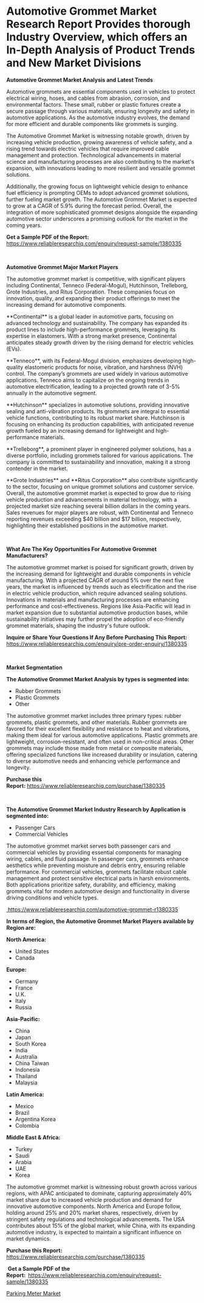 <p><h1>Automotive Grommet Market Research Report Provides thorough Industry Overview, which offers an In-Depth Analysis of Product Trends and New Market Divisions</h1></p><p><strong>Automotive Grommet Market Analysis and Latest Trends</strong></p>
<p><p>Automotive grommets are essential components used in vehicles to protect electrical wiring, hoses, and cables from abrasion, corrosion, and environmental factors. These small, rubber or plastic fixtures create a secure passage through various materials, ensuring longevity and safety in automotive applications. As the automotive industry evolves, the demand for more efficient and durable components like grommets is surging.</p><p>The Automotive Grommet Market is witnessing notable growth, driven by increasing vehicle production, growing awareness of vehicle safety, and a rising trend towards electric vehicles that require improved cable management and protection. Technological advancements in material science and manufacturing processes are also contributing to the market's expansion, with innovations leading to more resilient and versatile grommet solutions.</p><p>Additionally, the growing focus on lightweight vehicle design to enhance fuel efficiency is prompting OEMs to adopt advanced grommet solutions, further fueling market growth. The Automotive Grommet Market is expected to grow at a CAGR of 5.9% during the forecast period. Overall, the integration of more sophisticated grommet designs alongside the expanding automotive sector underscores a promising outlook for the market in the coming years.</p></p>
<p><strong>Get a Sample PDF of the Report:&nbsp;</strong> <a href="https://www.reliableresearchiq.com/enquiry/request-sample/1380335?utm_campaign=3505&utm_medium=2&utm_source=Github&utm_content=ia&utm_term=30032025&utm_id=automotive-grommet">https://www.reliableresearchiq.com/enquiry/request-sample/1380335</a></p>
<p>&nbsp;</p>
<p><strong>Automotive Grommet Major Market Players</strong></p>
<p><p>The automotive grommet market is competitive, with significant players including Continental, Tenneco (Federal-Mogul), Hutchinson, Trelleborg, Grote Industries, and Ritus Corporation. These companies focus on innovation, quality, and expanding their product offerings to meet the increasing demand for automotive components.</p><p>**Continental** is a global leader in automotive parts, focusing on advanced technology and sustainability. The company has expanded its product lines to include high-performance grommets, leveraging its expertise in elastomers. With a strong market presence, Continental anticipates steady growth driven by the rising demand for electric vehicles (EVs).</p><p>**Tenneco**, with its Federal-Mogul division, emphasizes developing high-quality elastomeric products for noise, vibration, and harshness (NVH) control. The company’s grommets are used widely in various automotive applications. Tenneco aims to capitalize on the ongoing trends in automotive electrification, leading to a projected growth rate of 3-5% annually in the automotive segment.</p><p>**Hutchinson** specializes in automotive solutions, providing innovative sealing and anti-vibration products. Its grommets are integral to essential vehicle functions, contributing to its robust market share. Hutchinson is focusing on enhancing its production capabilities, with anticipated revenue growth fueled by an increasing demand for lightweight and high-performance materials.</p><p>**Trelleborg**, a prominent player in engineered polymer solutions, has a diverse portfolio, including grommets tailored for various applications. The company is committed to sustainability and innovation, making it a strong contender in the market.</p><p>**Grote Industries** and **Ritus Corporation** also contribute significantly to the sector, focusing on unique grommet solutions and customer service. Overall, the automotive grommet market is expected to grow due to rising vehicle production and advancements in material technology, with a projected market size reaching several billion dollars in the coming years. Sales revenues for major players are robust, with Continental and Tenneco reporting revenues exceeding $40 billion and $17 billion, respectively, highlighting their established positions in the automotive market.</p></p>
<p>&nbsp;</p>
<p><strong>What Are The Key Opportunities For Automotive Grommet Manufacturers?</strong></p>
<p><p>The automotive grommet market is poised for significant growth, driven by the increasing demand for lightweight and durable components in vehicle manufacturing. With a projected CAGR of around 5% over the next five years, the market is influenced by trends such as electrification and the rise in electric vehicle production, which require advanced sealing solutions. Innovations in materials and manufacturing processes are enhancing performance and cost-effectiveness. Regions like Asia-Pacific will lead in market expansion due to substantial automotive production bases, while sustainability initiatives may further propel the adoption of eco-friendly grommet materials, shaping the industry's future outlook.</p></p>
<p><strong>Inquire or Share Your Questions If Any Before Purchasing This Report:</strong> <a href="https://www.reliableresearchiq.com/enquiry/pre-order-enquiry/1380335?utm_campaign=3505&utm_medium=2&utm_source=Github&utm_content=ia&utm_term=30032025&utm_id=automotive-grommet">https://www.reliableresearchiq.com/enquiry/pre-order-enquiry/1380335</a></p>
<p>&nbsp;</p>
<p><strong>Market Segmentation</strong></p>
<p><strong>The Automotive Grommet Market Analysis by types is segmented into:</strong></p>
<p><ul><li>Rubber Grommets</li><li>Plastic Grommets</li><li>Other</li></ul></p>
<p><p>The automotive grommet market includes three primary types: rubber grommets, plastic grommets, and other materials. Rubber grommets are favored for their excellent flexibility and resistance to heat and vibrations, making them ideal for various automotive applications. Plastic grommets are lightweight, corrosion-resistant, and often used in non-critical areas. Other grommets may include those made from metal or composite materials, offering specialized functions like increased durability or insulation, catering to diverse automotive needs and enhancing vehicle performance and longevity.</p></p>
<p><strong>Purchase this Report:&nbsp;</strong><a href="https://www.reliableresearchiq.com/purchase/1380335?utm_campaign=3505&utm_medium=2&utm_source=Github&utm_content=ia&utm_term=30032025&utm_id=automotive-grommet">https://www.reliableresearchiq.com/purchase/1380335</a></p>
<p>&nbsp;</p>
<p><strong>The Automotive Grommet Market Industry Research by Application is segmented into:</strong></p>
<p><ul><li>Passenger Cars</li><li>Commercial Vehicles</li></ul></p>
<p><p>The automotive grommet market serves both passenger cars and commercial vehicles by providing essential components for managing wiring, cables, and fluid passage. In passenger cars, grommets enhance aesthetics while preventing moisture and debris entry, ensuring reliable performance. For commercial vehicles, grommets facilitate robust cable management and protect sensitive electrical parts in harsh environments. Both applications prioritize safety, durability, and efficiency, making grommets vital for modern automotive design and functionality in diverse driving conditions and vehicle types.</p></p>
<p><a href="https://www.reliableresearchiq.com/automotive-grommet-r1380335?utm_campaign=3505&utm_medium=2&utm_source=Github&utm_content=ia&utm_term=30032025&utm_id=automotive-grommet">&nbsp;https://www.reliableresearchiq.com/automotive-grommet-r1380335</a></p>
<p><strong>In terms of Region, the Automotive Grommet Market Players available by Region are:</strong></p>
<p>
    <p> <strong> North America: </strong>
        <ul>
            <li>United States</li>
            <li>Canada</li>
        </ul>
        </p> 
    <p> <strong> Europe: </strong>
        <ul>
            <li>Germany</li>
            <li>France</li>
            <li>U.K.</li>
            <li>Italy</li>
            <li>Russia</li>
        </ul>
        </p> 
    <p> <strong> Asia-Pacific: </strong>
        <ul>
            <li>China</li>
            <li>Japan</li>
            <li>South Korea</li>
            <li>India</li>
            <li>Australia</li>
            <li>China Taiwan</li>
            <li>Indonesia</li>
            <li>Thailand</li>
            <li>Malaysia</li>
        </ul>
        </p> 
    <p> <strong> Latin America: </strong>
        <ul>
            <li>Mexico</li>
            <li>Brazil</li>
            <li>Argentina Korea</li>
            <li>Colombia</li>
        </ul>
        </p> 
    <p> <strong> Middle East & Africa: </strong>
        <ul>
            <li>Turkey</li>
            <li>Saudi</li>
            <li>Arabia</li>
            <li>UAE</li>
            <li>Korea</li>
        </ul>
    </p>
    </p>
<p><p>The automotive grommet market is witnessing robust growth across various regions, with APAC anticipated to dominate, capturing approximately 40% market share due to increased vehicle production and demand for innovative automotive components. North America and Europe follow, holding around 25% and 20% market shares, respectively, driven by stringent safety regulations and technological advancements. The USA contributes about 15% of the global market, while China, with its expanding automotive industry, is expected to maintain a significant influence on market dynamics.</p></p>
<p><strong>Purchase this Report: </strong><a href="https://www.reliableresearchiq.com/purchase/1380335?utm_campaign=3505&utm_medium=2&utm_source=Github&utm_content=ia&utm_term=30032025&utm_id=automotive-grommet">https://www.reliableresearchiq.com/purchase/1380335</a></p>
<p>&nbsp;<strong>Get a Sample PDF of the Report:&nbsp;&nbsp;</strong><a href="https://www.reliableresearchiq.com/enquiry/request-sample/1380335?utm_campaign=3505&utm_medium=2&utm_source=Github&utm_content=ia&utm_term=30032025&utm_id=automotive-grommet">https://www.reliableresearchiq.com/enquiry/request-sample/1380335</a></p>
<p><strong></strong></p>
<p><p><a href="https://github.com/signallaikun/Market-Research-Report-List-1/blob/main/parking-meter-market.md?utm_campaign=3505&utm_medium=2&utm_source=Github&utm_content=ia&utm_term=30032025&utm_id=automotive-grommet">Parking Meter Market</a></p></p>